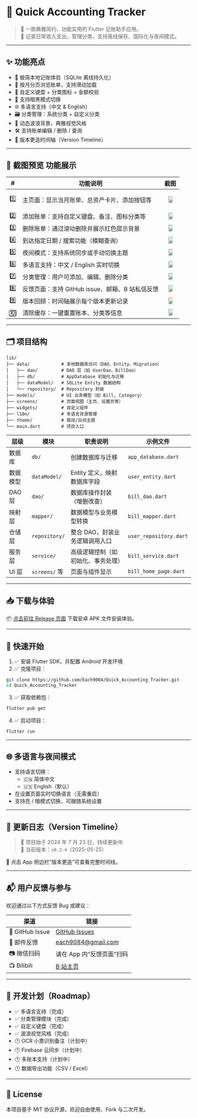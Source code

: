 # 📒 Quick Accounting Tracker

> 🧾 一款典雅简约、功能实用的 Flutter 记账助手应用。  
> 🎯 记录日常收入支出，管理分类，支持离线保存、国际化与夜间模式。

---

## ✨ 功能亮点

- 🧩 极简本地记账体验（SQLite 离线持久化）
- 📅 按月分页浏览账单，支持滑动加载
- 🔢 自定义键盘 + 分类图标 + 金额校验
- 🌙 支持暗黑模式切换
- 🌐 多语言支持（中文 & English）
- 🗃️ 分类管理：系统分类 + 自定义分类
- 🌊 动态波浪背景，典雅视觉风格
- 🛠️ 支持账单编辑 / 删除 / 查询
- 📝 版本更迭时间轴（Version Timeline）

---

## 🧭 截图预览 功能展示


|  #   | 功能说明                                        | 截图                                                         |
| :--: | ----------------------------------------------- | ------------------------------------------------------------ |
|  1️⃣   | 主页面：显示当月账单、总资产卡片、添加按钮等    | <p align="center"><img src=accounting_tracker/assets/img/introduction/1mainpage.gif width = 60% ></p> |
|  2️⃣   | 添加账单：支持自定义键盘、备注、图标分类等      | <div align="center"><img src=accounting_tracker/assets/img/introduction/2addpage.gif width = 60%> </div> |
|  3️⃣   | 删除账单：通过滑动删除并展示红色提示背景        | <div align="center"><img src=accounting_tracker/assets/img/introduction/3delete.gif width = 60%></div> |
|  4️⃣   | 到达指定日期 / 搜索功能（模糊查询）             | <div align="center"><img src=accounting_tracker/assets/img/introduction/4search.gif width = 60%> </div> |
|  5️⃣   | 夜间模式：支持系统同步或手动切换主题            | <div align="center"><img src=accounting_tracker/assets/img/introduction/5nightmode.gif width = 60%> </div> |
|  6️⃣   | 多语言支持：中文 / English 实时切换             | <div align="center"><img src=accounting_tracker/assets/img/introduction/6multilanguage.gif width = 60%> </div> |
|  7️⃣   | 分类管理：用户可添加、编辑、删除分类            | <div align="center"><img src=accounting_tracker/assets/img/introduction/7addcategory.gif width=60%> </div> |
|  8️⃣   | 反馈页面：支持 GitHub issue、邮箱、B 站私信反馈 | <div align="center"><img src=accounting_tracker/assets/img/introduction/8feedback.gif width = 60%> </div> |
|  9️⃣   | 版本回顾：时间轴展示每个版本更新记录            | <div align="center"><img src=accounting_tracker/assets/img/introduction/9update.gif width=60%> </div> |
|  🔟   | 清除缓存：一键重置账本、分类等信息              | <div align="center"><img src=accounting_tracker/assets/img/introduction/10clearcache.gif width = 60%></div> |

---

## 🗂️ 项目结构

```
lib/
├── data/            # 本地数据库访问（DAO、Entity、Migration）
│   ├── dao/         # DAO 层（如 UserDao、BillDao）
│   ├── db/          # AppDatabase 初始化与迁移
│   ├── dataModel/   # SQLite Entity 数据结构
│   └── repository/  # Repository 封装
├── models/          # UI 业务模型（如 Bill, Category）
├── screens/         # 页面视图（主页、设置页等）
├── widgets/         # 自定义组件
├── l10n/            # 多语言资源管理
├── theme/           # 夜间/日间主题
└── main.dart        # 项目入口
```

| 层级     | 模块          | 职责说明                           | 示例文件               |
| -------- | ------------- | ---------------------------------- | ---------------------- |
| 数据库   | `db/`         | 创建数据库与迁移                   | `app_database.dart`    |
| 数据模型 | `dataModel/`  | Entity 定义，映射数据库字段        | `user_entity.dart`     |
| DAO 层   | `dao/`        | 数据库操作封装（增删改查）         | `bill_dao.dart`        |
| 映射层   | `mapper/`     | 数据模型与业务模型转换             | `bill_mapper.dart`     |
| 仓储层   | `repository/` | 整合 DAO，封装业务逻辑调用入口     | `user_repository.dart` |
| 服务层   | `service/`    | 高级逻辑控制（如初始化、事务处理） | `bill_service.dart`    |
| UI 层    | `screens/` 等 | 页面与组件显示                     | `bill_home_page.dart`  |

---

## 📥 下载与体验

📦 [点击前往 Release 页面](https://github.com/Each9084/Quick_Accounting_Tracker/releases) 下载安卓 APK 文件安装体验。

---

## 🚀 快速开始

1. ✅ 安装 Flutter SDK，并配置 Android 开发环境
2. ✅ 克隆项目：

```bash
git clone https://github.com/Each9084/Quick_Accounting_Tracker.git
cd Quick_Accounting_Tracker
```

3. ✅ 获取依赖包：

```bash
flutter pub get
```

4. ✅ 启动项目：

```bash
flutter run
```

---

## 🌐 多语言与夜间模式

- 支持语言切换：
  - 🇨🇳 简体中文
  - 🇺🇸 English（默认）
- 在设置页面实时切换语言（无需重启）
- 支持亮 / 暗模式切换，可跟随系统设置

---

## 🧾 更新日志（Version Timeline）

> 📅 项目始于 2024 年 7 月 23 日，持续更新中  
> 🔖 当前版本：`v0.2.4`（2025-05-25）

📌 点击 App 侧边栏“版本更迭”可查看完整时间线。

---

## 📬 用户反馈与参与

欢迎通过以下方式反馈 Bug 或建议：

| 渠道           | 链接                                                         |
| -------------- | ------------------------------------------------------------ |
| 📮 GitHub Issue | [GitHub Issues](https://github.com/Each9084/Quick_Accounting_Tracker/issues) |
| 📧 邮件反馈     | [each9084@gmail.com](mailto:each9084@gmail.com)              |
| 📷 微信扫码     | 请在 App 内“反馈页面”扫码                                    |
| 📺 Bilibili     | [B 站主页](https://space.bilibili.com/34878493?spm_id_from=333.337.0.0) |

---

## 🚧 开发计划（Roadmap）

- ✅ 多语言支持（完成）
- ✅ 分类管理模块（完成）
- ✅ 自定义键盘（完成）
- ✅ 波浪视觉风格（完成）
- 🕐 OCR 小票识别备注（计划中）
- 🕐 Firebase 云同步（计划中）
- 🕐 多账本支持（计划中）
- 🕐 数据导出功能（CSV / Excel）

---

## 📄 License

本项目基于 MIT 协议开源，欢迎自由使用、Fork 与二次开发。